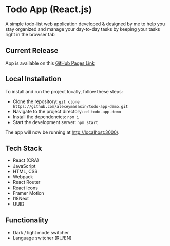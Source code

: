 <h1> Todo App (React.js) </h1>

<p>
A simple todo-list web application developed & designed by me to help you stay organized and manage your
day-to-day tasks by keeping your tasks right in the browser tab
</p>

## Current Release

App is available on this [GitHub Pages Link](https://alexeymasasin.github.io/todo-app-demo/)

## Local Installation

To install and run the project locally, follow these steps:

- Clone the repository: `git clone https://github.com/alexeymasasin/todo-app-demo.git`
- Navigate to the project directory: `cd todo-app-demo`
- Install the dependencies: `npm i`
- Start the development server: `npm start`

The app will now be running at [http://localhost:3000/](http://localhost:3000/).

## Tech Stack

- React (CRA)
- JavaScript
- HTML, CSS
- Webpack
- React Router
- React Icons
- Framer Motion
- I18Next
- UUID

## Functionality

- Dark / light mode switcher
- Language switcher (RU/EN)